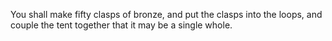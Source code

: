 You shall make fifty clasps of bronze, and put the clasps into the loops, and couple the tent together that it may be a single whole.
